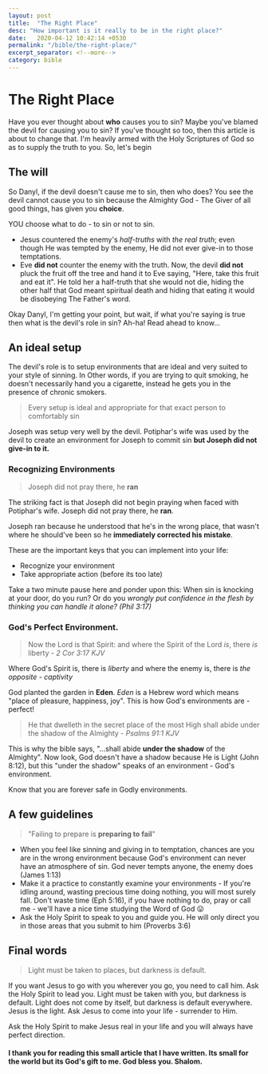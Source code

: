 ```yaml
---
layout: post
title:  "The Right Place"
desc: "How important is it really to be in the right place?"
date:   2020-04-12 10:42:14 +0530
permalink: "/bible/the-right-place/"
excerpt_separator: <!--more-->
category: bible
---
```


# The Right Place

Have you ever thought about **who** causes you to sin? Maybe you've blamed the devil for causing you to sin?
If you've thought so too, then this article is about to change that. I'm heavily armed with the Holy Scriptures of God so as to supply the truth to you. So, let's begin

## The will

So Danyl, if the devil doesn't cause me to sin, then who does? You see the devil cannot cause you to sin because the Almighty God - The Giver of all good things, has given you **choice**. 

YOU choose what to do - to sin or not to sin. 

* Jesus countered the enemy's *half-truths* with *the real truth*; even though He was tempted by the enemy, He did not ever give-in to those temptations. 
* Eve **did not** counter the enemy with the truth. Now, the devil **did not** pluck the fruit off the tree and hand it to Eve saying, "Here, take this fruit and eat it". He told her a half-truth that she would not die, hiding the other half that God meant spiritual death and hiding that eating it would be disobeying The Father's word.

Okay Danyl, I'm getting your point, but wait, if what you're saying is true then what is the devil's role in sin? Ah-ha! Read ahead to know...

## An ideal setup

The devil's role is to setup environments that are ideal and very suited to your style of sinning. In Other words, if you are trying to quit smoking, he doesn't necessarily hand you a cigarette, instead he gets you in the presence of chronic smokers. 

> Every setup is ideal and appropriate for that exact person to comfortably sin

Joseph was setup very well by the devil. Potiphar's wife was used by the devil to create an environment for Joseph to commit sin **but Joseph did not give-in to it.**

### Recognizing Environments

> Joseph did not pray there, he **ran**

The striking fact is that Joseph did not begin praying when faced with Potiphar's wife. Joseph did not pray there, he **ran**. 

Joseph ran because he understood that he's in the wrong place, that wasn't where he should've been so he **immediately corrected his mistake**. 

These are the important keys that you can implement into your life:

* Recognize your environment
* Take appropriate action (before its too late)

Take a two minute pause here and ponder upon this: When sin is knocking at your door, do you run? Or do you *wrongly put confidence in the flesh by thinking you can handle it alone? (Phil 3:17)*

### God's Perfect Environment.

> Now the Lord is that Spirit: and where the Spirit of the Lord *is*, there *is* liberty - *2 Cor 3:17 KJV* 

Where God's Spirit is, there is *liberty* and where the enemy is, there is *the opposite - captivity*

God planted the garden in **Eden**. *Eden* is a Hebrew word which means "place of pleasure, happiness, joy". This is how God's environments are - perfect!

> He that dwelleth in the secret place of the most High shall abide under the shadow of the Almighty - *Psalms 91:1 KJV*

This is why the bible says, "...shall abide **under the shadow** of the Almighty". Now look, God doesn't have a shadow because He is Light (John 8:12), but this "under the shadow" speaks of an environment - God's environment. 

Know that you are forever safe in Godly environments.

## A few guidelines

> "Failing to prepare is **preparing to fail**"

* When you feel like sinning and giving in to temptation, chances are you are in the wrong environment because God's environment can never have an atmosphere of sin. God never tempts anyone, the enemy does (James 1:13)
* Make it a practice to constantly examine your environments - If you're idling around, wasting precious time doing nothing, you will most surely fall. Don't waste time (Eph 5:16), if you have nothing to do, pray or call me - we'll have a nice time studying the Word of God :stuck_out_tongue: 
* Ask the Holy Spirit to speak to you and guide you. He will only direct you in those areas that you submit to him (Proverbs 3:6)

## Final words

> Light must be taken to places, but darkness is default.

If you want Jesus to go with you wherever you go, you need to call him. Ask the Holy Spirit to lead you. Light must be taken with you, but darkness is default. Light does not come by itself, but darkness is default everywhere. Jesus is the light. Ask Jesus to come into your life - surrender to Him.

Ask the Holy Spirit to make Jesus real in your life and you will always have perfect direction. 

#### I thank you for reading this small article that I have written. Its small for the world but its God's gift to me. God bless you. Shalom.

